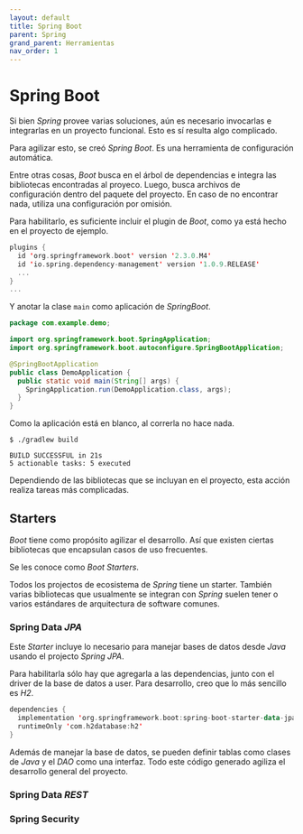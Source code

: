 ```yaml
---
layout: default
title: Spring Boot
parent: Spring
grand_parent: Herramientas
nav_order: 1
---
```


# Spring Boot

Si bien _Spring_ provee varias soluciones, aún es necesario invocarlas e integrarlas en un proyecto funcional. Esto es
sí resulta algo complicado.

Para agilizar esto, se creó _Spring Boot_. Es una herramienta de configuración automática.

Entre otras cosas, _Boot_ busca en el árbol de dependencias e integra las bibliotecas encontradas al proyeco. Luego,
busca archivos de configuración dentro del paquete del proyecto. En caso de no encontrar nada, utiliza una configuración
por omisión.

Para habilitarlo, es suficiente incluir el plugin de _Boot_, como ya está hecho en el proyecto de ejemplo.

```kotlin
plugins {
  id 'org.springframework.boot' version '2.3.0.M4'
  id 'io.spring.dependency-management' version '1.0.9.RELEASE'
  ...
}
...
```

Y anotar la clase `main` como aplicación de _SpringBoot_.

```java
package com.example.demo;

import org.springframework.boot.SpringApplication;
import org.springframework.boot.autoconfigure.SpringBootApplication;

@SpringBootApplication
public class DemoApplication {
  public static void main(String[] args) {
    SpringApplication.run(DemoApplication.class, args);
  }
}
```

Como la aplicación está en blanco, al correrla no hace nada.

```console
$ ./gradlew build

BUILD SUCCESSFUL in 21s
5 actionable tasks: 5 executed
```

Dependiendo de las bibliotecas que se incluyan en el proyecto, esta acción
realiza tareas más complicadas.

## Starters

_Boot_ tiene como propósito agilizar el desarrollo. Así que existen ciertas bibliotecas que encapsulan casos de uso
frecuentes.

Se les conoce como _Boot Starters_.

Todos los projectos de ecosistema de _Spring_ tiene un starter. También varias bibliotecas que usualmente se integran
con _Spring_ suelen tener o varios estándares de arquitectura de software comunes.

### Spring Data _JPA_

Este _Starter_ incluye lo necesario para manejar bases de datos desde _Java_ usando el projecto _Spring JPA_.

Para habilitarla sólo hay que agregarla a las dependencias, junto con el driver de la base de datos a user. Para
desarrollo, creo que lo más sencillo es _H2_.

```kotlin
dependencies {
  implementation 'org.springframework.boot:spring-boot-starter-data-jpa'
  runtimeOnly 'com.h2database:h2'
}
```

Además de manejar la base de datos, se pueden definir tablas como clases de _Java_ y el _DAO_ como una interfaz.
Todo este código generado agiliza el desarrollo general del proyecto.

### Spring Data _REST_

### Spring Security
